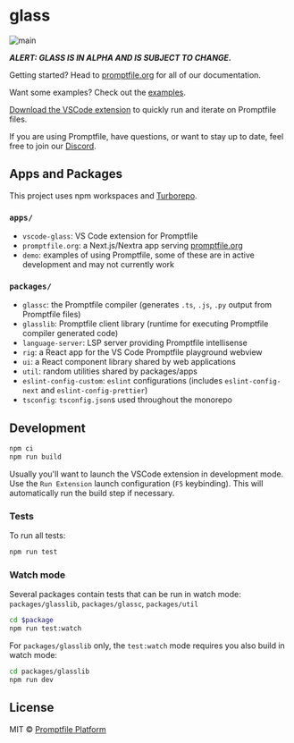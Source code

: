 # glass

![main](https://github.com/glass-platform/promptfile/actions/workflows/main.yml/badge.svg)

_**ALERT: GLASS IS IN ALPHA AND IS SUBJECT TO CHANGE.**_

Getting started? Head to [promptfile.org](https://promptfile.org) for all of our documentation.

Want some examples? Check out the [examples](https://github.com/glass-platform/promptfile/tree/main/apps/demo/examples).

[Download the VSCode extension](http://vscode.glass) to quickly run and iterate on Promptfile files.

If you are using Promptfile, have questions, or want to stay up to date, feel free to join our [Discord](https://discord.com/invite/H64PFP2DCc).

## Apps and Packages

This project uses npm workspaces and [Turborepo](https://turbo.build/).

### `apps/`

- `vscode-glass`: VS Code extension for Promptfile
- `promptfile.org`: a Next.js/Nextra app serving [promptfile.org](https://promptfile.org/)
- `demo`: examples of using Promptfile, some of these are in active development and may not currently work

### `packages/`

- `glassc`: the Promptfile compiler (generates `.ts`, `.js`, `.py` output from Promptfile files)
- `glasslib`: Promptfile client library (runtime for executing Promptfile compiler generated code)
- `language-server`: LSP server providing Promptfile intellisense
- `rig`: a React app for the VS Code Promptfile playground webview
- `ui`: a React component library shared by web applications
- `util`: random utilities shared by packages/apps
- `eslint-config-custom`: `eslint` configurations (includes `eslint-config-next` and `eslint-config-prettier`)
- `tsconfig`: `tsconfig.json`s used throughout the monorepo

## Development

```bash
npm ci
npm run build
```

Usually you'll want to launch the VSCode extension in development mode. Use the `Run Extension` launch configuration (`F5` keybinding). This will automatically run the build step if necessary.

### Tests

To run all tests:

```bash
npm run test
```

### Watch mode

Several packages contain tests that can be run in watch mode: `packages/glasslib`, `packages/glassc`, `packages/util`

```bash
cd $package
npm run test:watch
```

For `packages/glasslib` only, the `test:watch` mode requires you also build in watch mode:

```bash
cd packages/glasslib
npm run dev
```

## License

MIT © [Promptfile Platform](https://platform.glass)
